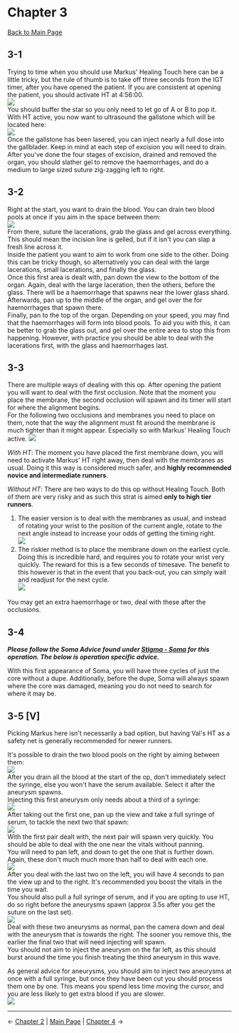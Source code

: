 
# Chapter 3

[Back to Main Page](../index.md)

## 3-1

Trying to time when you should use Markus' Healing Touch here can be a little tricky, but the rule of thumb is to take off three seconds from the IGT timer, after you have opened the patient. If you are consistent at opening the patient, you should activate HT at 4:56:00. <br>
![](img/3-1_bufferHT.png) <br>
You should buffer the star so you only need to let go of A or B to pop it. <br>
With HT active, you now want to ultrasound the gallstone which will be located here: <br>
![](img/3-1_gallstone.png) <br>
Once the gallstone has been lasered, you can inject nearly a full dose into the gallblader. Keep in mind at each step of excision you will need to drain. <br>
After you've done the four stages of excision, drained and removed the organ, you should slather gel to remove the haemorrhages, and do a medium to large sized suture zig-zagging left to right. <br>

## 3-2

Right at the start, you want to drain the blood. You can drain two blood pools at once if you aim in the space between them: <br>
![](img/3-2_bloodPools.png) <br>
From there, suture the lacerations, grab the glass and gel across everything. This should mean the incision line is gelled, but if it isn't you can slap a fresh line across it. <br>
Inside the patient you want to aim to work from one side to the other. Doing this can be tricky though, so alternatively you can deal with the large lacerations, small lacerations, and finally the glass. <br>
Once this first area is dealt with, pan down the view to the bottom of the organ. Again, deal with the large laceration, then the others, before the glass. There will be a haemorrhage that spawns near the lower glass shard. <br>
Afterwards, pan up to the middle of the organ, and gel over the for haemorrhages that spawn there. <br>
Finally, pan to the top of the organ. Depending on your speed, you may find that the haemorrhages will form into blood pools. To aid you with this, it can be better to grab the glass out, and gel over the entire area to stop this from happening. However, with practice you should be able to deal with the lacerations first, with the glass and haemorrhages last. <br>

## 3-3

There are multiple ways of dealing with this op. After opening the patient you will want to deal with the first occlusion. Note that the moment you place the membrane, the second occlusion will spawn and its timer will start for where the alignment begins. <br>
For the following two occlusions and membranes you need to place on them, note that the way the alignment must fit around the membrane is much tighter than it might appear. Especially so with Markus' Healing Touch active.
![](img/3-3_alignment.png) <br>

*With HT*: The moment you have placed the first membrane down, you will need to activate Markus' HT right away, then deal with the membranes as usual. Doing it this way is considered much safer, and **highly recommended novice and intermediate runners**. <br>

*Without HT*: There are two ways to do this op without Healing Touch. Both of them are very risky and as such this strat is aimed **only to high tier runners**. <br>
1. The easier version is to deal with the membranes as usual, and instead of rotating your wrist to the position of the current angle, rotate to the next angle instead to increase your odds of getting the timing right. <br>
![](img/3-3_noHTSlow.gif) <br>
2. The riskier method is to place the membrane down on the earliest cycle. Doing this is incredible hard, and requires you to rotate your wrist very quickly. The reward for this is a few seconds of timesave. The benefit to this however is that in the event that you back-out, you can simply wait and readjust for the next cycle. <br>
![](img_3-3_noHTFast.gif) <br>

You may get an extra haemorrhage or two, deal with these after the occlusions.

## 3-4

***Please follow the Soma Advice found under [Stigma - Soma](../stigma/soma.md) for this operation. The below is operation specific advice.*** <br>

With this first appearance of Soma, you will have three cycles of just the core without a dupe. Additionally, before the dupe, Soma will always spawn where the core was damaged, meaning you do not need to search for where it may be. <br>

## 3-5 [V]

Picking Markus here isn't necessarily a bad option, but having Val's HT as a safety net is generally recommended for newer runners. <br>

It's possible to drain the two blood pools on the right by aiming between them: <br>
![](img/3-5_bloodPool.png) <br>
After you drain all the blood at the start of the op, don't immediately select the syringe, else you won't have the serum available. Select it after the aneurysm spawns. <br>
Injecting this first aneurysm only needs about a third of a syringe: <br>
![](img/3-5_firstAneurysm.png) <br>
After taking out the first one, pan up the view and take a full syringe of serum, to tackle the next two that spawn: <br>
![](img/3-5_secondSet.png) <br>
With the first pair dealt with, the next pair will spawn very quickly. You should be able to deal with the one near the vitals without panning. <br>
You will need to pan left, and down to get the one that is further down. Again, these don't much much more than half to deal with each one. <br>
![](img/3-5_thirdSet.png) <br>
After you deal with the last two on the left, you will have 4 seconds to pan the view up and to the right. It's recommended you boost the vitals in the time you wait. <br>
You should also pull a full syringe of serum, and if you are opting to use HT, do so right before the aneurysms spawn (approx 3.5s after you get the suture on the last set). <br>
![](img/3-5_HT.png) <br>
Deal with these two aneurysms as normal, pan the camera down and deal with the aneurysm that is towards the right. The sooner you remove this, the earlier the final two that will need injecting will spawn. <br>
You should not aim to inject the aneurysm on the far left, as this should burst around the time you finish treating the third aneurysm in this wave. <br>

As general advice for aneurysms, you should aim to inject two aneurysms at once with a full syringe, but once they have been cut you should process them one by one. This means you spend less time moving the cursor, and you are less likely to get extra blood if you are slower. <br>
![](img/3-5_aneurysmsStrat.gif) <br>

---

← [Chapter 2](./chp2.md) | [Main Page](../index.md) | [Chapter 4](./chp4.md) →